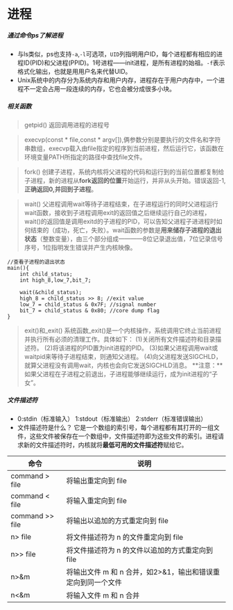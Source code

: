 # 进程

##### 通过命令ps了解进程
* 与ls类似，ps也支持`-a`,`-l`可选项，`UID`列指明用户ID，每个进程都有相应的进程ID(PID)和父进程(PPID)。1号进程——init进程，是所有进程的始祖。`-f`表示格式化输出，也就是用用户名来代替UID。
* Unix系统中的内存分为系统内存和用户内存，进程存在于用户内存中，一个进程不一定会占用一段连续的内存，它也会被分成很多小块。 



##### 相关函数
> getpid() 返回调用进程的进程号

> execvp(const * file,const * argv[]),俩参数分别是要执行的文件名和字符串数组，execvp载入由file指定的程序到当前进程，然后运行它，该函数在环境变量PATH所指定的路径中查找file文件。

> fork() 创建子进程，系统内核将父进程的代码和运行到的当前位置都复制给子进程，新的进程从**fork返回的位置**开始运行，并非从头开始。错误返回-1,**正确返回0,并回到子进程**。

> wait() 父进程调用wait等待子进程结束，在子进程运行的同时父进程运行wait函数，接收到子进程调用exit的返回值之后继续运行自己的进程，wait()的返回值是调用exitd的子进程的PID，可以告知父进程子进进程时如何结束的（成功，死亡，失败）。wait函数的参数是**用来储存子进程的退出状态**（整数变量），由三个部分组成————8位记录退出值，7位记录信号序号，1位指明发生错误并产生内核映像。

```
//查看子进程的退出状态
main(){
    int child_status;
    int high_8,low_7,bit_7;

    wait(&child_status);
    high_8 = child_status >> 8; //exit value
    low_7 = child_status & 0x7F; //signal number
    bit_7 = child_status & 0x80; //core dump flag
}
```
> exit()和_exit() 
> 系统函数_exit()是一个内核操作，系统调用它终止当前进程并执行所有必须的清理工作。具体如下：
> (1)关闭所有文件描述符和目录描述符。
> (2)将该进程的PID置为init进程的PID。
> (3)如果父进程调用wait或waitpid来等待子进程结束，则通知父进程。
> (4)向父进程发送SIGCHLD，就算父进程没有调用wait，内核也会向它发送SIGCHLD消息。
> **注意：**如果父进程在子进程之前退出，子进程能够继续运行，成为init进程的“子女”。

##### 文件描述符

*  0:stdin（标准输入）   1:stdout（标准输出）   2:stderr（标准错误输出）
*  文件描述符是什么？  它是一个数组的索引号，每个进程都有其打开的一组文件，这些文件被保存在一个数组中，文件描述符即为这些文件的索引。进程请求新的文件描述符时，内核就将**最低可用的文件描述符**赋给它。

|命令	         |  说明          |
--------        | --------
command > file	| 将输出重定向到 file
command < file	| 将输入重定向到 file
command >> file	| 将输出以追加的方式重定向到 file
n> file	        | 将文件描述符为 n 的文件重定向到 file
n>> file	    | 将文件描述符为 n 的文件以追加的方式重定向到 file
n>&m	        | 将输出文件 m 和 n 合并，如2>&1，输出和错误重定向到同一个文件
n<&m	        | 将输入文件 m 和 n 合并
